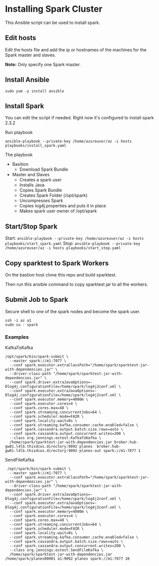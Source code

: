 # Installing Spark Cluster

This Ansible script can be used to install spark.

## Edit hosts

Edit the hosts file and add the ip or hostnames of the machines for the Spark master and slaves. 

**Note:** Only specify one Spark master.  

## Install Ansible

```sudo yum -y install ansible``` 

## Install Spark

You can edit the script if needed.  Right now it's configured to install spark 2.3.2

Run playbook

```ansible-playbook --private-key /home/azureuser/az -i hosts playbooks/install_spark.yaml```


The playbook
- Basition
  - Download Spark Bundle
- Master and Slaves
  - Creates a spark user
  - Installs Java
  - Copies Spark Bundle
  - Creates Spark Folder (/opt/spark)
  - Uncompresses Spark
  - Copies log4j.properties and puts it in place
  - Makes spark user owner of /opt/spark 


## Start/Stop Spark

Start:  ```ansible-playbook --private-key /home/azureuser/az -i hosts playbooks/start_spark.yaml```
Stop:  ```ansible-playbook --private-key /home/azureuser/az -i hosts playbooks/start_stop.yaml```
  
  
## Copy sparktest to Spark Workers

On the bastion host clone this repo and build sparktest.

Then run this ansible command to copy sparktest jar to all the workers.



## Submit Job to Spark


Secure shell to one of the spark nodes and become the spark user.

```
ssh -i az a1
sudo su - spark
```

### Examples

KafkaToKafka
```
/opt/spark/bin/spark-submit \
  --master spark://m1:7077 \
  --conf spark.executor.extraClassPath="/home/spark/sparktest-jar-with-dependencies.jar" \
  --driver-class-path "/home/spark/sparktest-jar-with-dependencies.jar" \
  --conf spark.driver.extraJavaOptions=-Dlog4j.configurationFile=/home/spark/log4j2conf.xml \
  --conf spark.executor.extraJavaOptions=-Dlog4j.configurationFile=/home/spark/log4j2conf.xml \
  --conf spark.executor.memory=4000m \
  --conf spark.executor.cores=4 \
  --conf spark.cores.max=48 \
  --conf spark.streaming.concurrentJobs=64 \
  --conf spark.scheduler.mode=FAIR \
  --conf spark.locality.wait=0s \
  --conf spark.streaming.kafka.consumer.cache.enabled=false \
  --conf spark.cassandra.output.batch.size.rows=auto \
  --conf spark.cassandra.output.concurrent.writes=200 \
  --class org.jennings.estest.KafkaToKafka \
  /home/spark/sparktest-jar-with-dependencies.jar broker.hub-gw01.l4lb.thisdcos.directory:9092 planes  broker.hub-gw01.l4lb.thisdcos.directory:9092 planes-out spark://m1:7077 1
```

SendFileKafka
```
 /opt/spark/bin/spark-submit \
  --master spark://m1:7077 \
  --conf spark.executor.extraClassPath="/home/spark/sparktest-jar-with-dependencies.jar" \
  --driver-class-path "/home/spark/sparktest-jar-with-dependencies.jar" \
  --conf spark.driver.extraJavaOptions=-Dlog4j.configurationFile=/home/spark/log4j2conf.xml \
  --conf spark.executor.extraJavaOptions=-Dlog4j.configurationFile=/home/spark/log4j2conf.xml \
  --conf spark.executor.memory=4000m \
  --conf spark.executor.cores=4 \
  --conf spark.cores.max=48 \
  --conf spark.streaming.concurrentJobs=64 \
  --conf spark.scheduler.mode=FAIR \
  --conf spark.locality.wait=0s \
  --conf spark.streaming.kafka.consumer.cache.enabled=false \
  --conf spark.cassandra.output.batch.size.rows=auto \
  --conf spark.cassandra.output.concurrent.writes=200 \
  --class org.jennings.estest.SendFileKafka \
  /home/spark/sparktest-jar-with-dependencies.jar /home/spark/planes00001 a1:9092 planes spark://m1:7077 10
```

